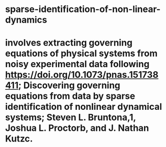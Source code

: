 # sparse-identification-of-non-linear-dynamics

# involves extracting governing equations of physical systems from noisy experimental data following https://doi.org/10.1073/pnas.151738411; Discovering governing equations from data by sparse identification of nonlinear dynamical systems; Steven L. Bruntona,1, Joshua L. Proctorb, and J. Nathan Kutzc. 
